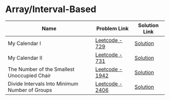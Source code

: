 # Array/Interval-Based


| Name       | Problem Link                       | Solution Link                     |
|--------------------|------------------------------------|-----------------------------------|
| My Calendar I          | [Leetcode - 729](https://leetcode.com/problems/my-calendar-i/description/)                | [Solution](https://github.com/moinhameed27/Ultimate-DSA/blob/main/Array/Interval-Based/My%20Calendar%20I.cpp)              |
| My Calendar II          | [Leetcode - 731](https://leetcode.com/problems/my-calendar-ii/description/)                | [Solution](https://github.com/moinhameed27/Ultimate-DSA/blob/main/Array/Interval-Based/My%20Calendar%20II.cpp)              |
| The Number of the Smallest Unoccupied Chair          | [Leetcode - 1942](https://leetcode.com/problems/the-number-of-the-smallest-unoccupied-chair/description/)                | [Solution](https://github.com/moinhameed27/Ultimate-DSA/blob/main/Array/Interval-Based/The%20Number%20of%20the%20Smallest%20Unoccupied%20Chair.cpp)              |
| Divide Intervals Into Minimum Number of Groups          | [Leetcode - 2406](https://leetcode.com/problems/divide-intervals-into-minimum-number-of-groups/description/)                | [Solution](https://github.com/moinhameed27/Ultimate-DSA/blob/main/Array/Interval-Based/Divide%20Intervals%20Into%20Minimum%20Number%20of%20Groups.cpp)              |

